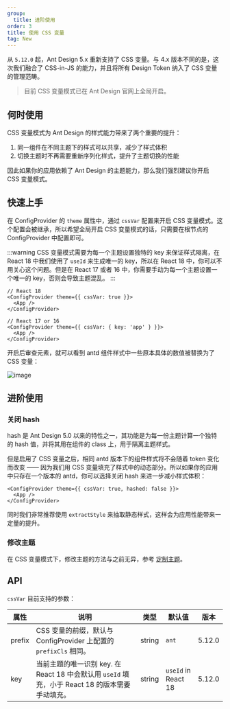 ```yaml
---
group:
  title: 进阶使用
order: 3
title: 使用 CSS 变量
tag: New
---
```


从 `5.12.0` 起，Ant Design 5.x 重新支持了 CSS 变量。与 4.x 版本不同的是，这次我们融合了 CSS-in-JS 的能力，并且将所有 Design Token 纳入了 CSS 变量的管理范畴。

> 目前 CSS 变量模式已在 Ant Design 官网上全局开启。

## 何时使用

CSS 变量模式为 Ant Design 的样式能力带来了两个重要的提升：

1. 同一组件在不同主题下的样式可以共享，减少了样式体积
2. 切换主题时不再需要重新序列化样式，提升了主题切换的性能

因此如果你的应用依赖了 Ant Design 的主题能力，那么我们强烈建议你开启 CSS 变量模式。

## 快速上手

在 ConfigProvider 的 `theme` 属性中，通过 `cssVar` 配置来开启 CSS 变量模式。这个配置会被继承，所以希望全局开启 CSS 变量模式的话，只需要在根节点的 ConfigProvider 中配置即可。

<!-- prettier-ignore -->
:::warning
CSS 变量模式需要为每一个主题设置独特的 key 来保证样式隔离，在 React 18 中我们使用了 `useId` 来生成唯一的 key，所以在 React 18 中，你可以不用关心这个问题。但是在 React 17 或者 16 中，你需要手动为每一个主题设置一个唯一的 key，否则会导致主题混乱。
:::

```tsx
// React 18
<ConfigProvider theme={{ cssVar: true }}>
  <App />
</ConfigProvider>

// React 17 or 16
<ConfigProvider theme={{ cssVar: { key: 'app' } }}>
  <App />
</ConfigProvider>
```

开启后审查元素，就可以看到 antd 组件样式中一些原本具体的数值被替换为了 CSS 变量：

![image](https://mdn.alipayobjects.com/huamei_7uahnr/afts/img/A*p5NrRJmUNHgAAAAAAAAAAAAADrJ8AQ/original)

## 进阶使用

### 关闭 hash

hash 是 Ant Design 5.0 以来的特性之一，其功能是为每一份主题计算一个独特的 hash 值，并将其用在组件的 class 上，用于隔离主题样式。

但是启用了 CSS 变量之后，相同 antd 版本下的组件样式将不会随着 token 变化而改变 —— 因为我们用 CSS 变量填充了样式中的动态部分。所以如果你的应用中只存在一个版本的 antd，你可以选择关闭 hash 来进一步减小样式体积：

```tsx
<ConfigProvider theme={{ cssVar: true, hashed: false }}>
  <App />
</ConfigProvider>
```

同时我们非常推荐使用 `extractStyle` 来抽取静态样式，这样会为应用性能带来一定量的提升。

### 修改主题

在 CSS 变量模式下，修改主题的方法与之前无异，参考 [定制主题](/docs/react/customize-theme-cn)。

## API

`cssVar` 目前支持的参数：

| 属性 | 说明 | 类型 | 默认值 | 版本 |
| --- | --- | --- | --- | --- |
| prefix | CSS 变量的前缀，默认与 ConfigProvider 上配置的 `prefixCls` 相同。 | string | `ant` | 5.12.0 |
| key | 当前主题的唯一识别 key. 在 React 18 中会默认用 `useId` 填充，小于 React 18 的版本需要手动填充。 | string | `useId` in React 18 | 5.12.0 |
